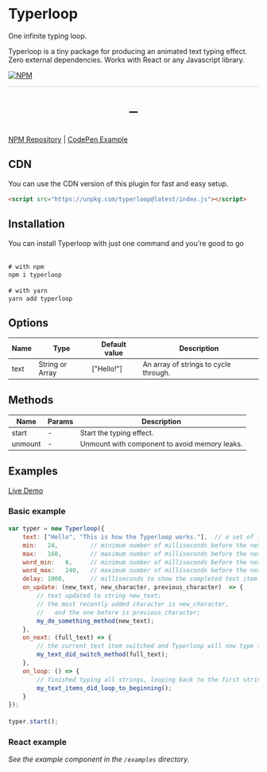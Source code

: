 # Typerloop

>

One infinite typing loop.

Typerloop is a tiny package for producing an animated text typing effect.  Zero external dependencies.  Works with React or any Javascript library.

[![NPM](https://img.shields.io/npm/v/typerloop.svg)](https://www.npmjs.com/package/typerloop)

<img src="https://raw.githubusercontent.com/jonnycolby/typerloop/main/demo-02.gif" />



[NPM Repository](https://npmjs.org/typerloop) | [CodePen Example](https://codepen.io/jonnycolby/pen/yLpBWeX)

## CDN

You can use the CDN version of this plugin for fast and easy setup.

```html
<script src="https://unpkg.com/typerloop@latest/index.js"></script>
```

## Installation
You can install Typerloop with just one command and you're good to go
```shell

# with npm
npm i typerloop

# with yarn
yarn add typerloop

```

## Options

| Name      | Type            | Default value | Description                                         |
| ---       | ---             | ---           | ---                                                 |
| text      | String or Array | ["Hello!"]    | An array of strings to cycle through.               |

## Methods

| Name      | Params          | Description                                                         |
| ---       | ---             | ---                                                                 |
| start     | -               | Start the typing effect.                                            |
| unmount   | -               | Unmount with component to avoid memory leaks.                       |


## Examples

[Live Demo](https://codepen.io/jonnycolby/pen/yLpBWeX)


### Basic example

```js
var typer = new Typerloop({
    text: ["Hello", "This is how the Typerloop works."],  // a set of text items to be typed sequentially;
    min:   24,         // minimum number of milliseconds before the next character is typed;
    max:   160,        // maximum number of milliseconds before the next character is typed;
    word_min:   0,     // minimum number of milliseconds before the next word is typed, in addition to character delay;
    word_max:   240,   // maximum number of milliseconds before the next word is typed, in addition to character delay;
    delay: 1000,       // milliseconds to show the completed text item before switching to the next;
    on_update: (new_text, new_character, previous_character)  => {
        // text updated to string new_text;
        // the most recently added character is new_character,
        //   and the one before is previous_character;
        my_do_something_method(new_text);
    },
    on_next: (full_text) => {
        // the current text item switched and Typerloop will now type full_text;
        my_text_did_switch_method(full_text);
    },
    on_loop: () => {
        // finished typing all strings, looping back to the first string;
        my_text_items_did_loop_to_beginning();
    }
});

typer.start();
```

### React example

*See the example component in the `/examples` directory.*
